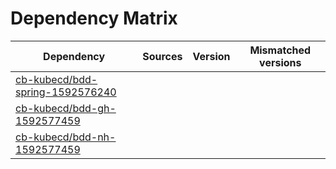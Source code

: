 # Dependency Matrix

Dependency | Sources | Version | Mismatched versions
---------- | ------- | ------- | -------------------
[cb-kubecd/bdd-spring-1592576240](https://github.com/cb-kubecd/bdd-spring-1592576240.git) |  | []() | 
[cb-kubecd/bdd-gh-1592577459](https://github.com/cb-kubecd/bdd-gh-1592577459.git) |  | []() | 
[cb-kubecd/bdd-nh-1592577459](https://github.com/cb-kubecd/bdd-nh-1592577459.git) |  | []() | 
